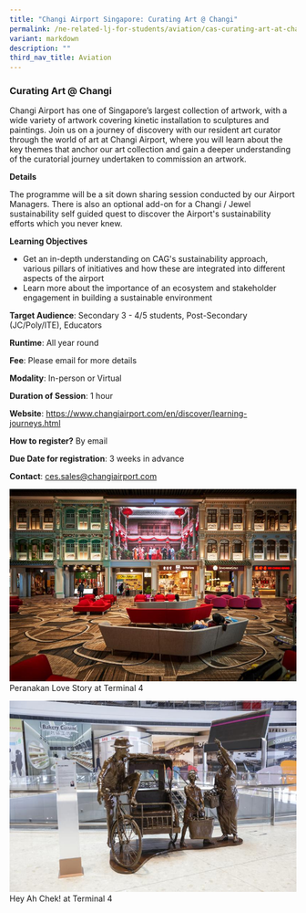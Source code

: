 ```yaml
---
title: "Changi Airport Singapore: Curating Art @ Changi"
permalink: /ne-related-lj-for-students/aviation/cas-curating-art-at-changi/
variant: markdown
description: ""
third_nav_title: Aviation
---
```

### Curating Art @ Changi

Changi Airport has one of Singapore’s largest collection of artwork, with a wide variety of artwork covering kinetic installation to sculptures and paintings. Join us on a journey of discovery with our resident art curator through the world of art at Changi Airport, where you will learn about the key themes that anchor our art collection and gain a deeper understanding of the curatorial journey undertaken to commission an artwork.

**Details**

The programme will be a sit down sharing session conducted by our Airport Managers.
There is also an optional add-on for a Changi / Jewel sustainability self guided quest to discover the Airport's sustainability efforts which you never knew. 

**Learning Objectives**

* Get an in-depth understanding on CAG's sustainability approach, various pillars of initiatives and how these are integrated into different aspects of the airport
* Learn more about the importance of an ecosystem and stakeholder engagement in building a sustainable environment

**Target Audience**: Secondary 3 - 4/5 students, Post-Secondary (JC/Poly/ITE), Educators

**Runtime**: All year round

**Fee**: Please email for more details

**Modality**: In-person or Virtual

**Duration of Session**: 1 hour

**Website**: https://www.changiairport.com/en/discover/learning-journeys.html

**How to register?** By email

**Due Date for registration**: 3 weeks in advance

**Contact**: ces.sales@changiairport.com

![](/images/6__Curating_Art_Changi_1.jpg)   Peranakan Love Story at Terminal 4

![](/images/6__Curating_Art_Changi_2.jpg)   Hey Ah Chek! at Terminal 4